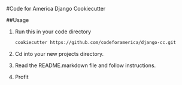 #Code for America Django Cookiecutter

##Usage

1. Run this in your code directory

   ```bash
   cookiecutter https://github.com/codeforamerica/django-cc.git
   ```

1. Cd into your new projects directory.
1. Read the README.markdown file and follow instructions.
1. Profit

